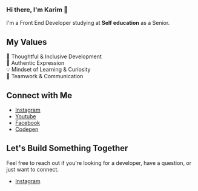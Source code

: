 
### Hi there, I'm Karim 👋
I'm a Front End Developer studying at <strong>Self education</strong> as a Senior.

## My Values
🧠 Thoughtful & Inclusive Development <br/>
🖤 Authentic Expression <br/>
💡 Mindset of Learning & Curiosity <br/>
🙌 Teamwork & Communication

## Connect with Me
- [Instagram](https://www.instagram.com/karimcoda/) <br/>
- [Youtube](https://www.youtube.com/channel/UC4K13feyvHML3JU5G6slgYw) <br/>
- [Facebook](https://www.facebook.com/karim.coda99/) <br/>
- [Codepen](https://codepen.io/karim-coda)

## Let's Build Something Together
Feel free to reach out if you're looking for a developer, have a question, or just want to connect.
- [Instagram](https://www.instagram.com/karimcoda/) 

<!--
**karimcoda/karimcoda** is a ✨ _special_ ✨ repository because its `README.md` (this file) appears on your GitHub profile.

Here are some ideas to get you started:

- 🔭 I’m currently working on ...
- 🌱 I’m currently learning ...
- 👯 I’m looking to collaborate on ...
- 🤔 I’m looking for help with ...
- 💬 Ask me about ...
- 📫 How to reach me: ...
- 😄 Pronouns: ...
- ⚡ Fun fact: ...
-->
